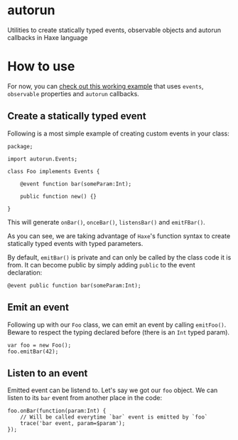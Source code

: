 # autorun

Utilities to create statically typed events, observable objects and autorun callbacks in Haxe language

# How to use

For now, you can [check out this working example](src/autorun/test/) that uses `events`, `observable` properties and `autorun` callbacks.

## Create a statically typed event

Following is a most simple example of creating custom events in your class:

```
package;

import autorun.Events;

class Foo implements Events {

    @event function bar(someParam:Int);

    public function new() {}

}
```

This will generate `onBar()`, `onceBar()`, `listensBar()` and `emitFBar()`.

As you can see, we are taking advantage of `Haxe`'s function syntax to create statically typed events with typed parameters.

By default, `emitBar()` is private and can only be called by the class code it is from. It can become public by simply adding `public` to the event declaration:

```
@event public function bar(someParam:Int);
```

## Emit an event

Following up with our `Foo` class, we can emit an event by calling `emitFoo()`. Beware to respect the typing declared before (there is an `Int` typed param).

```
var foo = new Foo();
foo.emitBar(42);
```

## Listen to an event

Emitted event can be listend to. Let's say we got our `foo` object. We can listen to its `bar` event from another place in the code:

```
foo.onBar(function(param:Int) {
    // Will be called everytime `bar` event is emitted by `foo`
    trace('bar event, param=$param');
});
```

